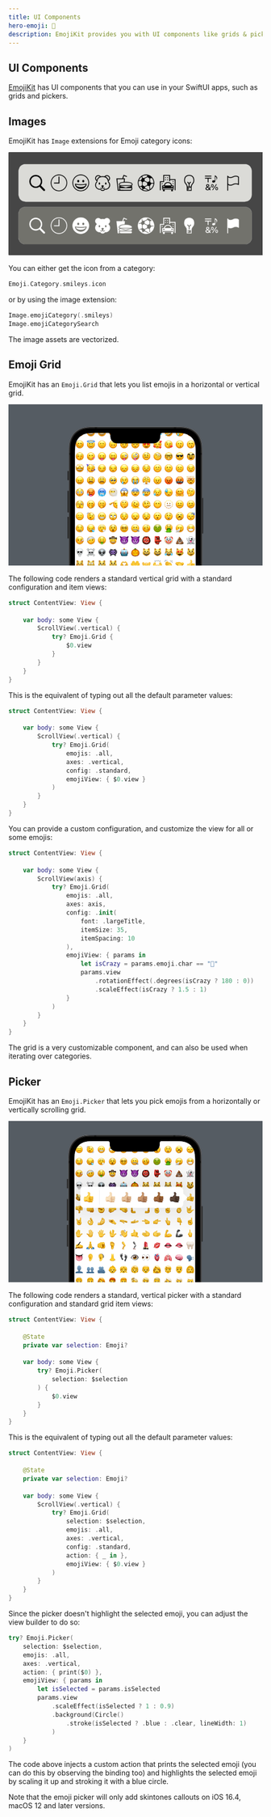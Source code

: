 ```yaml
---
title: UI Components
hero-emoji: 📱
description: EmojiKit provides you with UI components like grids & pickers
---
```



## UI Components

[EmojiKit](/emojikit) has UI components that you can use in your SwiftUI apps, such as grids and pickers.


## Images

EmojiKit has `Image` extensions for Emoji category icons:

![Emoji Category Icons](/assets/screenshots/emojikit-categories.png)

You can either get the icon from a category:

```swift
Emoji.Category.smileys.icon
```

or by using the image extension:

```swift
Image.emojiCategory(.smileys)
Image.emojiCategorySearch
```

The image assets are vectorized.


## Emoji Grid

EmojiKit has an ``Emoji.Grid`` that lets you list emojis in a horizontal or vertical grid.

![Emoji Grid](/assets/screenshots/emojikit-grid.png)

The following code renders a standard vertical grid with a standard configuration and item views:

```swift
struct ContentView: View {

    var body: some View {
        ScrollView(.vertical) {
            try? Emoji.Grid { 
                $0.view 
            }
        }
    }
}
```

This is the equivalent of typing out all the default parameter values:

```swift
struct ContentView: View {

    var body: some View {
        ScrollView(.vertical) {
            try? Emoji.Grid(
                emojis: .all,
                axes: .vertical,
                config: .standard,
                emojiView: { $0.view }
            )
        }
    }
}
```

You can provide a custom configuration, and customize the view for all or some emojis:

```swift
struct ContentView: View {

    var body: some View {
        ScrollView(axis) {
            try? Emoji.Grid(
                emojis: .all,
                axes: axis,
                config: .init(
                    font: .largeTitle,
                    itemSize: 35,
                    itemSpacing: 10
                ),
                emojiView: { params in
                    let isCrazy = params.emoji.char == "🤪"
                    params.view
                        .rotationEffect(.degrees(isCrazy ? 180 : 0))
                        .scaleEffect(isCrazy ? 1.5 : 1)
                }
            )
        }
    }
}
```

The grid is a very customizable component, and can also be used when iterating over categories.


## Picker

EmojiKit has an ``Emoji.Picker`` that lets you pick emojis from a horizontally or vertically scrolling grid.

![Emoji Picker](/assets/screenshots/emojikit-picker.png)

The following code renders a standard, vertical picker with a standard configuration and standard grid item views:

```swift
struct ContentView: View {

    @State
    private var selection: Emoji?

    var body: some View {
        try? Emoji.Picker(
            selection: $selection
        ) {
            $0.view
        }
    }
}
```

This is the equivalent of typing out all the default parameter values:

```swift
struct ContentView: View {

    @State
    private var selection: Emoji?

    var body: some View {
        ScrollView(.vertical) {
            try? Emoji.Grid(
                selection: $selection,
                emojis: .all,
                axes: .vertical,
                config: .standard,
                action: { _ in },
                emojiView: { $0.view }
            )
        }
    }
}
```

Since the picker doesn't highlight the selected emoji, you can adjust the view builder to do so:

```swift
try? Emoji.Picker(
    selection: $selection,
    emojis: .all,
    axes: .vertical,
    action: { print($0) },
    emojiView: { params in
        let isSelected = params.isSelected
        params.view
            .scaleEffect(isSelected ? 1 : 0.9)
            .background(Circle()
                .stroke(isSelected ? .blue : .clear, lineWidth: 1)
            )
    }
)
```

The code above injects a custom action that prints the selected emoji (you can do this by observing the binding too) and highlights the selected emoji by scaling it up and stroking it with a blue circle.

Note that the emoji picker will only add skintones callouts on iOS 16.4, macOS 12 and later versions.



[GitHub]: https://github.com/Kankoda/EmojiKit
[Website]: https://kankoda.com/emojikit
